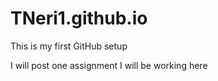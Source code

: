 # TNeri1.github.io

This is my first GitHub setup

I will post one assignment I will be working here